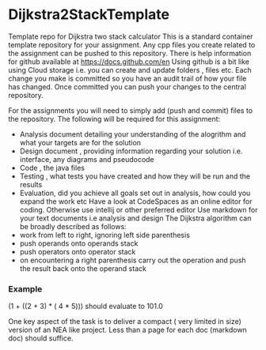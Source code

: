# Dijkstra2StackTemplate
Template repo for Dijkstra two stack calculator
This is a standard container template repository for your assignment. Any cpp files you create related to the assignment can be pushed to this repository. There is help information for github available at https://docs.github.com/en Using github is a bit like using Cloud storage i.e. you can create and update folders , files etc. Each change you make is committed so you have an audit trail of how your file has changed. Once committed you can push your changes to the central repository.

For the assignments you will need to simply add (push and commit) files to the repository.
The following will be required for this assignment:
* Analysis document detailing your understanding of the alogrithm and what your targets are for the solution
* Design document , providing information regarding your solution i.e. interface, any diagrams and pseudocode
* Code , the java files 
* Testing , what tests you have created and how they will be run and the results
* Evaluation, did you achieve all goals set out in analysis, how could you expand the work etc
Have a look at CodeSpaces as an online editor for coding. Otherwise use intellij or other preferred editor
Use markdown for your text documents i.e analysis and design
The Dijkstra algorithm can be broadly described as follows:
* work from left to right, ignoring left side parenthesis
* push operands onto operands stack
* push operators onto operator stack
* on encountering a right parenthesis carry out the operation and push the result back onto the operand stack

### Example
(1 + ((2 + 3) * ( 4 * 5)))
should evaluate to 101.0

One key aspect of the task is to deliver a compact ( very limited in size) version of an NEA like project. Less than a page for each doc (markdown doc) should
suffice.
